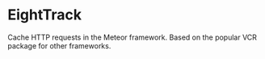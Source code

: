 EightTrack
==========
Cache HTTP requests in the Meteor framework. Based on the popular VCR package
for other frameworks.
